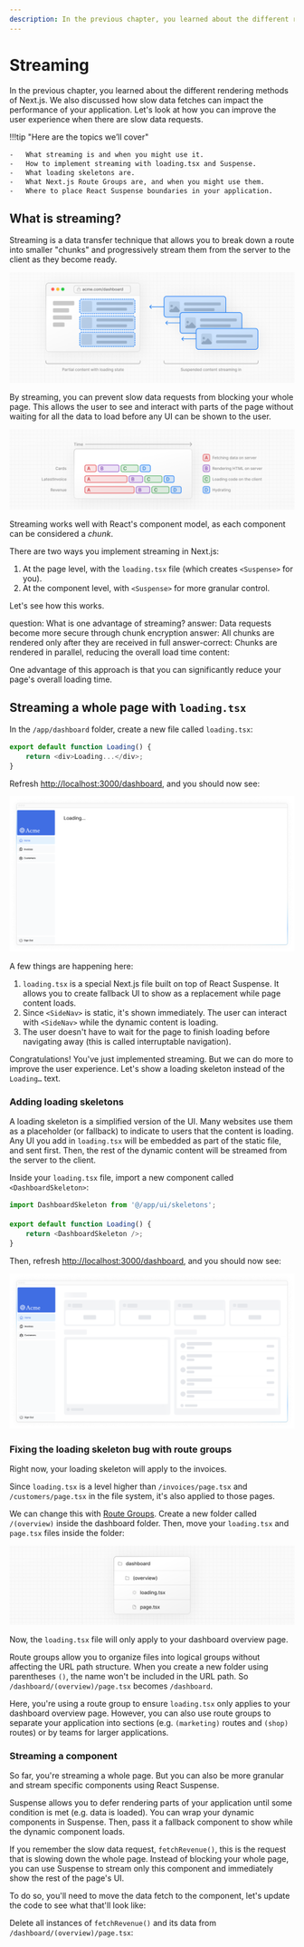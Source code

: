 ```yaml
---
description: In the previous chapter, you learned about the different rendering methods of Next.js. We also discussed how slow data fetches can impact the performance of your application. Let's look at how you can improve the user experience when there are slow data requests.
---
```


# Streaming

In the previous chapter, you learned about the different rendering methods of Next.js. We also discussed how slow data fetches can impact the performance of your application. Let's look at how you can improve the user experience when there are slow data requests.

!!!tip "Here are the topics we’ll cover"

    -   What streaming is and when you might use it.
    -   How to implement streaming with loading.tsx and Suspense.
    -   What loading skeletons are.
    -   What Next.js Route Groups are, and when you might use them.
    -   Where to place React Suspense boundaries in your application.

## What is streaming?

Streaming is a data transfer technique that allows you to break down a route into smaller "chunks" and progressively stream them from the server to the client as they become ready.

![Diagram showing time with sequential data fetching and parallel data fetching](server-rendering-with-streaming.png)

By streaming, you can prevent slow data requests from blocking your whole page. This allows the user to see and interact with parts of the page without waiting for all the data to load before any UI can be shown to the user.

![Diagram showing time with sequential data fetching and parallel data fetching](server-rendering-with-streaming-chart.png)

Streaming works well with React's component model, as each component can be considered a _chunk_.

There are two ways you implement streaming in Next.js:

1.  At the page level, with the `loading.tsx` file (which creates `<Suspense>` for you).
2.  At the component level, with `<Suspense>` for more granular control.

Let's see how this works.

<?quiz?>

question: What is one advantage of streaming?
answer: Data requests become more secure through chunk encryption
answer: All chunks are rendered only after they are received in full
answer-correct: Chunks are rendered in parallel, reducing the overall load time
content:

<p>One advantage of this approach is that you can significantly reduce your page's overall loading time.</p>
<?/quiz?>

## Streaming a whole page with `loading.tsx`

In the `/app/dashboard` folder, create a new file called `loading.tsx`:

```ts title="/app/dashboard/loading.tsx"
export default function Loading() {
    return <div>Loading...</div>;
}
```

Refresh <http://localhost:3000/dashboard>, and you should now see:

![Dashboard page with 'Loading...' text](loading-page.png)

A few things are happening here:

1.  `loading.tsx` is a special Next.js file built on top of React Suspense. It allows you to create fallback UI to show as a replacement while page content loads.
2.  Since `<SideNav>` is static, it's shown immediately. The user can interact with `<SideNav>` while the dynamic content is loading.
3.  The user doesn't have to wait for the page to finish loading before navigating away (this is called interruptable navigation).

Congratulations! You've just implemented streaming. But we can do more to improve the user experience. Let's show a loading skeleton instead of the `Loading…` text.

### Adding loading skeletons

A loading skeleton is a simplified version of the UI. Many websites use them as a placeholder (or fallback) to indicate to users that the content is loading. Any UI you add in `loading.tsx` will be embedded as part of the static file, and sent first. Then, the rest of the dynamic content will be streamed from the server to the client.

Inside your `loading.tsx` file, import a new component called `<DashboardSkeleton>`:

```ts title="/app/dashboard/loading.tsx" hl_lines="1 4"
import DashboardSkeleton from '@/app/ui/skeletons';

export default function Loading() {
    return <DashboardSkeleton />;
}
```

Then, refresh <http://localhost:3000/dashboard>, and you should now see:

![Dashboard page with loading skeletons](loading-page-with-skeleton.png)

### Fixing the loading skeleton bug with route groups

Right now, your loading skeleton will apply to the invoices.

Since `loading.tsx` is a level higher than `/invoices/page.tsx` and `/customers/page.tsx` in the file system, it's also applied to those pages.

We can change this with [Route Groups](https://nextjs.org/docs/app/building-your-application/routing/route-groups). Create a new folder called `/(overview)` inside the dashboard folder. Then, move your `loading.tsx` and `page.tsx` files inside the folder:

![Folder structure showing how to create a route group using parentheses](route-group.png)

Now, the `loading.tsx` file will only apply to your dashboard overview page.

Route groups allow you to organize files into logical groups without affecting the URL path structure. When you create a new folder using parentheses `()`, the name won't be included in the URL path. So `/dashboard/(overview)/page.tsx` becomes `/dashboard`.

Here, you're using a route group to ensure `loading.tsx` only applies to your dashboard overview page. However, you can also use route groups to separate your application into sections (e.g. `(marketing)` routes and `(shop)` routes) or by teams for larger applications.

### Streaming a component

So far, you're streaming a whole page. But you can also be more granular and stream specific components using React Suspense.

Suspense allows you to defer rendering parts of your application until some condition is met (e.g. data is loaded). You can wrap your dynamic components in Suspense. Then, pass it a fallback component to show while the dynamic component loads.

If you remember the slow data request, `fetchRevenue()`, this is the request that is slowing down the whole page. Instead of blocking your whole page, you can use Suspense to stream only this component and immediately show the rest of the page's UI.

To do so, you'll need to move the data fetch to the component, let's update the code to see what that'll look like:

Delete all instances of `fetchRevenue()` and its data from `/dashboard/(overview)/page.tsx`:
